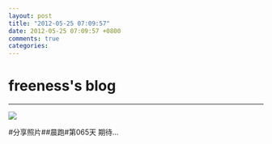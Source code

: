 ```yaml
---
layout: post
title: "2012-05-25 07:09:57"
date: 2012-05-25 07:09:57 +0800
comments: true
categories: 
---
```


# freeness's blog

----------

![](http://okqmqrbgo.bkt.clouddn.com/201205250709571.jpg)

>
\#分享照片\#\#晨跑\#第065天 期待…